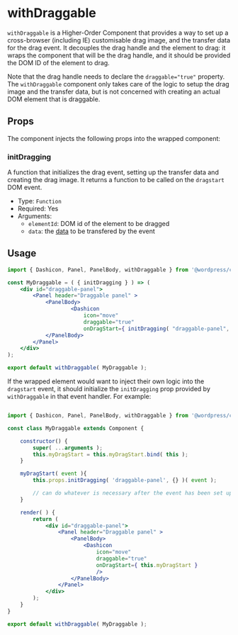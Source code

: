 # withDraggable

`withDraggable` is a Higher-Order Component that provides a way to set up a cross-browser (including IE) customisable drag image, and the transfer data for the drag event. It decouples the drag handle and the element to drag: it wraps the component that will be the drag handle, and it should be provided the DOM ID of the element to drag.

Note that the drag handle needs to declare the `draggable="true"` property. The `withDraggable` component only takes care of the logic to setup the drag image and the transfer data, but is not concerned with creating an actual DOM element that is draggable.

## Props

The component injects the following props into the wrapped component:

### initDragging

A function that initializes the drag event, setting up the transfer data and creating the drag image. It returns a function to be called on the `dragstart` DOM event.

- Type: `Function`
- Required: Yes
- Arguments:
	- `elementId`: DOM id of the element to be dragged
	- `data`: the [data](https://developer.mozilla.org/en-US/docs/Web/API/DragEvent/dataTransfer) to be transfered by the event

## Usage

```jsx
import { Dashicon, Panel, PanelBody, withDraggable } from '@wordpress/components';

const MyDraggable = ( { initDragging } ) => (
	<div id="draggable-panel">
		<Panel header="Draggable panel" >
			<PanelBody>
					<Dashicon
						icon="move"
						draggable="true"
						onDragStart={ initDragging( "draggable-panel", {} ) } />
			</PanelBody>
		</Panel>
	</div>
);

export default withDraggable( MyDraggable );
```

If the wrapped element would want to inject their own logic into the `dragstart` event, it should initialize the `initDragging` prop provided by `withDraggable` in that event handler. For example:

```jsx

import { Dashicon, Panel, PanelBody, withDraggable } from '@wordpress/components';

const class MyDraggable extends Component {

	constructor() {
		super( ...arguments );
		this.myDragStart = this.myDragStart.bind( this );
	}

	myDragStart( event ){
		this.props.initDragging( 'draggable-panel', {} )( event );

		// can do whatever is necessary after the event has been set up
	}

	render( ) {
		return (
			<div id="draggable-panel">
				<Panel header="Draggable panel" >
					<PanelBody>
						<Dashicon
							icon="move"
							draggable="true"
							onDragStart={ this.myDragStart }
							/>
					</PanelBody>
				</Panel>
			</div>
		);
	}
}

export default withDraggable( MyDraggable );
```